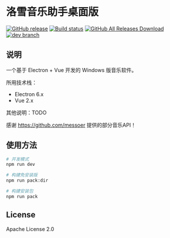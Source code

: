 # 洛雪音乐助手桌面版

[![GitHub release][1]][2]
[![Build status][3]][4]
[![GitHub All Releases Download][5]][6]
[![dev branch][7]][8]

[1]: https://img.shields.io/github/release/lyswhut/lx-music-desktop
[2]: https://github.com/lyswhut/lx-music-desktop/releases
[3]: https://ci.appveyor.com/api/projects/status/flrsqd5ymp8fnte5?svg=true
[4]: https://ci.appveyor.com/project/lyswhut/lx-music-desktop
[5]: https://img.shields.io/github/downloads/lyswhut/lx-music-desktop/total
[6]: https://github.com/lyswhut/lx-music-desktop/releases
[7]: https://img.shields.io/github/package-json/v/lyswhut/lx-music-desktop/dev
[8]: https://github.com/lyswhut/lx-music-desktop/tree/dev

## 说明

一个基于 Electron + Vue 开发的 Windows 版音乐软件。

所用技术栈：

- Electron 6.x
- Vue 2.x

其他说明：TODO

感谢 <https://github.com/messoer> 提供的部分音乐API！

## 使用方法

```bash
# 开发模式
npm run dev

# 构建免安装版
npm run pack:dir

# 构建安装包
npm run pack

```

## License

Apache License 2.0

